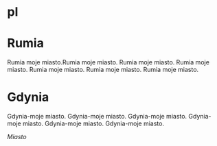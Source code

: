 # pl

<h1>Rumia</h1>
Rumia moje miasto.Rumia moje miasto.
Rumia moje miasto.
Rumia moje miasto.
Rumia moje miasto.
Rumia moje miasto.
Rumia moje miasto.
<h1>Gdynia</h1>
Gdynia-moje miasto.
Gdynia-moje miasto.
Gdynia-moje miasto.
Gdynia-moje miasto.
Gdynia-moje miasto.
Gdynia-moje miasto.

<em>Miasto</em>
